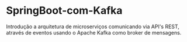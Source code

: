 # SpringBoot-com-Kafka
Introdução a arquitetura de microserviços comunicando via API's REST, através de eventos usando o Apache Kafka como broker de mensagens.
